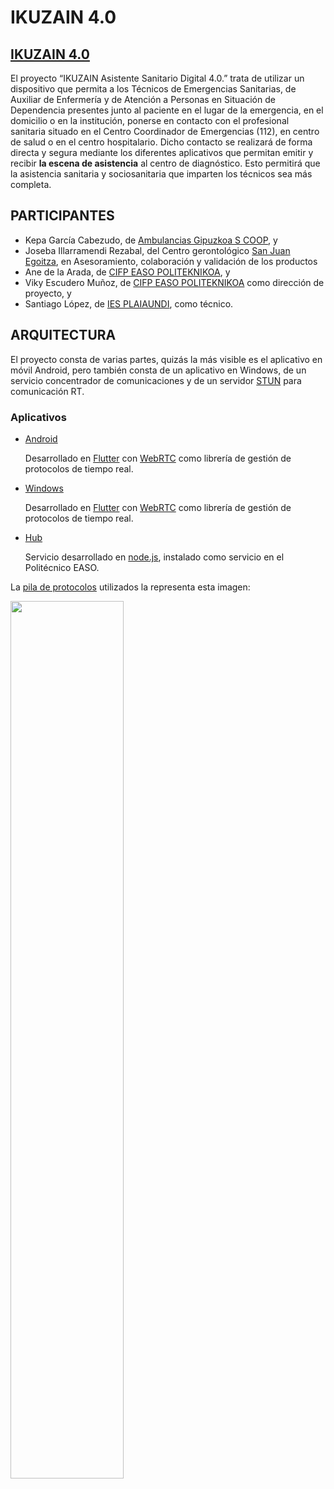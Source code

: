 # IKUZAIN 4.0

## [IKUZAIN 4.0](https://tknika.eus/cont/proyecto-de-viceconsejeria/ikuzain-asistente-sanitario-digital-4-0)

El proyecto “IKUZAIN Asistente Sanitario Digital 4.0.” trata de utilizar un dispositivo  que permita a los Técnicos de Emergencias Sanitarias, de Auxiliar de Enfermería y  de Atención a Personas en Situación de Dependencia presentes junto al paciente en el lugar de la emergencia, en el domicilio o en la institución, ponerse en contacto con el profesional sanitaria situado en el Centro Coordinador de Emergencias (112), en centro de salud o en el centro hospitalario. Dicho contacto se realizará de forma directa y segura mediante los diferentes aplicativos que permitan emitir y recibir **la escena de asistencia** al centro de diagnóstico. 
Esto permitirá que la asistencia sanitaria y sociosanitaria que imparten los técnicos sea más completa.

## PARTICIPANTES

- Kepa García Cabezudo, de [Ambulancias Gipuzkoa S COOP](https://ambulanciasgipuzkoa.eus/), y
- Joseba Illarramendi Rezabal, del Centro gerontológico [San Juan Egoitza](https://miresi.es/gipuzkoa/zumaia/residencia-san-juan-zumaia/),  en Asesoramiento, colaboración y validación de los productos  
- Ane de la Arada, de [CIFP EASO POLITEKNIKOA](https://easo.hezkuntza.net/es/inicio), y 
- Viky Escudero Muñoz, de  [CIFP EASO POLITEKNIKOA](https://easo.hezkuntza.net/es/inicio) como dirección de proyecto, y
- Santiago López, de [IES PLAIAUNDI](http://www.plaiaundi.hezkuntza.net/), como técnico.

## ARQUITECTURA 

El proyecto consta de varias partes, quizás la más visible es el aplicativo en móvil Android, pero también consta de un aplicativo en Windows, de un servicio concentrador de comunicaciones y de un servidor [STUN](https://www.3cx.es/voip-sip/servidor-stun/) para comunicación RT.

### Aplicativos
- [Android](https://github.com/srlopez/fwrtc_and.git)

    Desarrollado en [Flutter](https://flutter.dev/) con [WebRTC](https://webrtc.org/) como librería de gestión de protocolos de tiempo real.
- [Windows](https://github.com/srlopez/fwrtc_win.git)

    Desarrollado en [Flutter](https://flutter.dev/) con [WebRTC](https://webrtc.org/) como librería de gestión de protocolos de tiempo real.
- [Hub](https://github.com/srlopez/hub-fwrtc.git)

    Servicio desarrollado en [node.js](https://nodejs.org/es/), instalado como servicio en el Politécnico EASO.

La [pila de protocolos](https://fr.wikipedia.org/wiki/WebRTC) utilizados  la representa esta imagen:

 <img src="https://upload.wikimedia.org/wikipedia/commons/9/97/Webrtc_triangle_architecture.svg" width="60%" height="60%">
